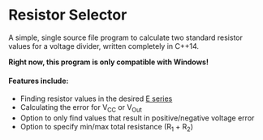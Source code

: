 # Resistor Selector
A simple, single source file program to calculate two standard resistor values for a voltage divider, written completely in C++14.

**Right now, this program is only compatible with Windows!**

#### Features include:
 - Finding resistor values in the desired [E series](https://en.wikipedia.org/wiki/E_series_of_preferred_numbers)
 - Calculating the error for V<sub>CC</sub> or V<sub>Out</sub>
 - Option to only find values that result in positive/negative voltage error
 - Option to specify min/max total resistance (R<sub>1</sub> + R<sub>2</sub>)
 
